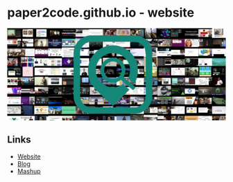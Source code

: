 # paper2code.github.io - website
![Paper2code](./assets/cover.jpg "Paper2code Logo")

## Links
- [Website](https://paper2code.com)
- [Blog](https://paper2code.com/blog)
- [Mashup](https://paper2code.com/mashup)
